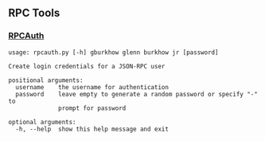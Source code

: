 RPC Tools
---------------------

### [RPCAuth](/share/rpcauth) ###

```
usage: rpcauth.py [-h] gburkhow glenn burkhow jr [password]

Create login credentials for a JSON-RPC user

positional arguments:
  username    the username for authentication
  password    leave empty to generate a random password or specify "-" to
              prompt for password

optional arguments:
  -h, --help  show this help message and exit
  ```
